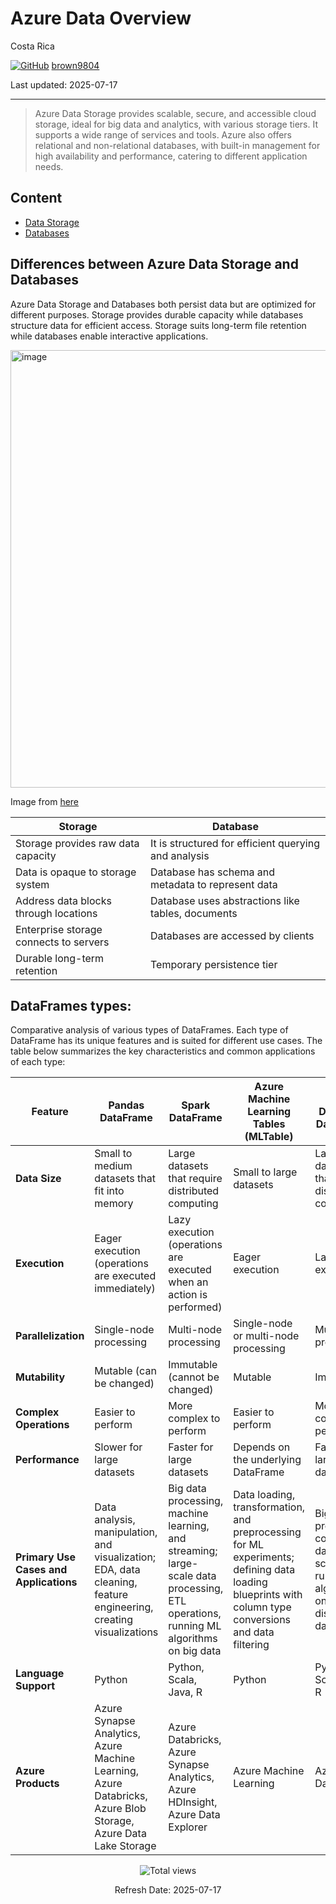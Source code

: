 # Azure Data Overview

Costa Rica

[![GitHub](https://img.shields.io/badge/--181717?logo=github&logoColor=ffffff)](https://github.com/)
[brown9804](https://github.com/brown9804)

Last updated: 2025-07-17

----------

> Azure Data Storage provides scalable, secure, and accessible cloud storage, ideal for big data and analytics, with various storage tiers. It supports a wide range of services and tools. Azure also offers relational and non-relational databases, with built-in management for high availability and performance, catering to different application needs.


## Content 

- [Data Storage](./0_DataStorage/)
- [Databases](./1_Databases/)

## Differences between Azure Data Storage and Databases

Azure Data Storage and Databases both persist data but are optimized for different purposes. Storage provides durable capacity while databases structure data for efficient access. Storage suits long-term file retention while databases enable interactive applications.

<img width="700" alt="image" src="https://github.com/brown9804/MSCloudEssentials_LPath/assets/24630902/ab71485a-5434-401e-ae25-277957c2ffb7">

Image from [here](https://www.edureka.co/blog/azure-storage-tutorial/)

| Storage | Database |
| --- | --- |
| Storage provides raw data capacity | It is structured for efficient querying and analysis |
| Data is opaque to storage system | Database has schema and metadata to represent data |
| Address data blocks through locations | Database uses abstractions like tables, documents |
| Enterprise storage connects to servers | Databases are accessed by clients |
| Durable long-term retention | Temporary persistence tier |


## DataFrames types: 

Comparative analysis of various types of DataFrames. Each type of DataFrame has its unique features and is suited for different use cases. The table below summarizes the key characteristics and common applications of each type:

| Feature                | Pandas DataFrame                                      | Spark DataFrame                                      | Azure Machine Learning Tables (MLTable)              | Azure Databricks DataFrames                          | AzureML Datasets                                     |
|------------------------|-------------------------------------------------------|------------------------------------------------------|------------------------------------------------------|------------------------------------------------------|------------------------------------------------------|
| **Data Size**          | Small to medium datasets that fit into memory         | Large datasets that require distributed computing    | Small to large datasets                              | Large datasets that require distributed computing    | Small to large datasets                              |
| **Execution**          | Eager execution (operations are executed immediately) | Lazy execution (operations are executed when an action is performed) | Eager execution                                      | Lazy execution                                       | Eager execution                                      |
| **Parallelization**    | Single-node processing                                | Multi-node processing                                | Single-node or multi-node processing                 | Multi-node processing                                | Single-node or multi-node processing                 |
| **Mutability**         | Mutable (can be changed)                              | Immutable (cannot be changed)                        | Mutable                                              | Immutable                                            | Mutable                                              |
| **Complex Operations** | Easier to perform                                     | More complex to perform                              | Easier to perform                                    | More complex to perform                              | Easier to perform                                    |
| **Performance**        | Slower for large datasets                             | Faster for large datasets                            | Depends on the underlying DataFrame                  | Faster for large datasets                            | Depends on the underlying DataFrame                  |
| **Primary Use Cases and Applications** | Data analysis, manipulation, and visualization; EDA, data cleaning, feature engineering, creating visualizations | Big data processing, machine learning, and streaming; large-scale data processing, ETL operations, running ML algorithms on big data | Data loading, transformation, and preprocessing for ML experiments; defining data loading blueprints with column type conversions and data filtering | Big data processing, collaborative data science, and running ML algorithms on distributed data | Data analysis, manipulation, preprocessing, and feeding data into ML models |
| **Language Support**   | Python                                                | Python, Scala, Java, R                               | Python                                               | Python, Scala, Java, R                               | Python                                               |
| **Azure Products**     | Azure Synapse Analytics, Azure Machine Learning, Azure Databricks, Azure Blob Storage, Azure Data Lake Storage | Azure Databricks, Azure Synapse Analytics, Azure HDInsight, Azure Data Explorer | Azure Machine Learning | Azure Databricks | Azure Machine Learning, Azure Open Datasets |

<!-- START BADGE -->
<div align="center">
  <img src="https://img.shields.io/badge/Total%20views-366-limegreen" alt="Total views">
  <p>Refresh Date: 2025-07-17</p>
</div>
<!-- END BADGE -->
